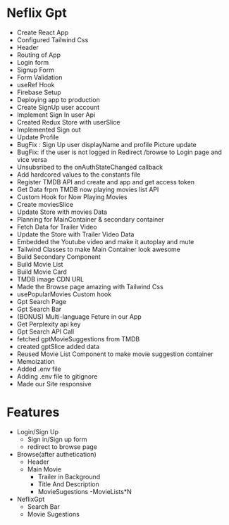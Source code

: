 # Neflix Gpt
- Create React App
- Configured Tailwind Css
- Header
- Routing of App
- Login form
- Signup Form
- Form Validation
- useRef Hook
- Firebase Setup
- Deploying app to production
- Create SignUp user account
- Implement Sign In user Api
- Created Redux Store with userSlice
- Implemented Sign out
- Update Profile
- BugFix : Sign Up  user displayName and profile Picture update
- BugFix: if the user is not logged in Redirect /browse to Login page and vice versa
- Unsubsribed to the onAuthStateChanged callback
- Add hardcored values to the constants file 
- Register TMDB API and create and app and get access token
- Get Data frpm TMDB now playing movies list API
- Custom Hook for Now Playing Movies
- Create moviesSlice
- Update Store with movies Data
- Planning for MainContainer & secondary container
- Fetch Data for Trailer Video
- Update the Store with Trailer Video Data
- Embedded the Youtube video and make it autoplay and mute 
- Tailwind Classes to make Main Container look awesome
- Build Secondary Component
- Build Movie List
- Build Movie Card
- TMDB image CDN URL
- Made the Browse page amazing with Tailwind Css
- usePopularMovies Custom hook
- Gpt Search Page
- Gpt Search Bar
- (BONUS) Multi-language Feture in our App
- Get Perplexity api key
- Gpt Search API Call
- fetched gptMovieSuggestions from TMDB
- created gptSlice added data
- Reused Movie List Component to make movie suggestion container
- Memoization
- Added .env file
- Adding .env file to gitignore
- Made our Site responsive



# Features
- Login/Sign Up
    - Sign in/Sign up form
    - redirect to browse page
- Browse(after authetication)
    - Header
    - Main Movie
        - Trailer in Background
        - Title And Description
        - MovieSugestions
            -MovieLists*N
- NeflixGpt
    - Search Bar
    - Movie Sugestions